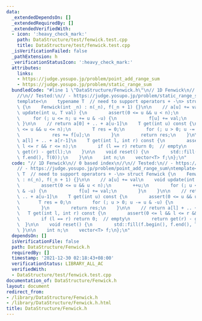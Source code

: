 ```yaml
---
data:
  _extendedDependsOn: []
  _extendedRequiredBy: []
  _extendedVerifiedWith:
  - icon: ':heavy_check_mark:'
    path: DataStructure/test/fenwick.test.cpp
    title: DataStructure/test/fenwick.test.cpp
  _isVerificationFailed: false
  _pathExtension: h
  _verificationStatusIcon: ':heavy_check_mark:'
  attributes:
    links:
    - https://judge.yosupo.jp/problem/point_add_range_sum
    - https://judge.yosupo.jp/problem/static_range_sum
  bundledCode: "#line 1 \"DataStructure/Fenwick.h\"\n// 1D Fenwick\n// 0 based index\n\
    //\n// Tested:\n// - https://judge.yosupo.jp/problem/static_range_sum\n// - https://judge.yosupo.jp/problem/point_add_range_sum\n\
    template<\n    typename T  // need to support operators + -\n> struct Fenwick\
    \ {\n    Fenwick(int _n) : n(_n), f(_n + 1) {}\n\n    // a[u] += val\n    void\
    \ update(int u, T val) {\n        assert(0 <= u && u < n);\n        ++u;\n   \
    \     for (; u <= n; u += u & -u) {\n            f[u] += val;\n        }\n   \
    \ }\n\n    // return a[0] + .. + a[u-1]\n    T get(int u) const {\n        assert(0\
    \ <= u && u <= n);\n        T res = 0;\n        for (; u > 0; u -= u & -u) {\n\
    \            res += f[u];\n        }\n        return res;\n    }\n\n    // return\
    \ a[l] + .. + a[r-1]\n    T get(int l, int r) const {\n        assert(0 <= l &&\
    \ l <= r && r <= n);\n        if (l == r) return 0;  // empty\n        return\
    \ get(r) - get(l);\n    }\n\n    void reset() {\n        std::fill(f.begin(),\
    \ f.end(), T(0));\n    }\n\n    int n;\n    vector<T> f;\n};\n"
  code: "// 1D Fenwick\n// 0 based index\n//\n// Tested:\n// - https://judge.yosupo.jp/problem/static_range_sum\n\
    // - https://judge.yosupo.jp/problem/point_add_range_sum\ntemplate<\n    typename\
    \ T  // need to support operators + -\n> struct Fenwick {\n    Fenwick(int _n)\
    \ : n(_n), f(_n + 1) {}\n\n    // a[u] += val\n    void update(int u, T val) {\n\
    \        assert(0 <= u && u < n);\n        ++u;\n        for (; u <= n; u += u\
    \ & -u) {\n            f[u] += val;\n        }\n    }\n\n    // return a[0] +\
    \ .. + a[u-1]\n    T get(int u) const {\n        assert(0 <= u && u <= n);\n \
    \       T res = 0;\n        for (; u > 0; u -= u & -u) {\n            res += f[u];\n\
    \        }\n        return res;\n    }\n\n    // return a[l] + .. + a[r-1]\n \
    \   T get(int l, int r) const {\n        assert(0 <= l && l <= r && r <= n);\n\
    \        if (l == r) return 0;  // empty\n        return get(r) - get(l);\n  \
    \  }\n\n    void reset() {\n        std::fill(f.begin(), f.end(), T(0));\n   \
    \ }\n\n    int n;\n    vector<T> f;\n};\n"
  dependsOn: []
  isVerificationFile: false
  path: DataStructure/Fenwick.h
  requiredBy: []
  timestamp: '2021-12-30 02:18:43+08:00'
  verificationStatus: LIBRARY_ALL_AC
  verifiedWith:
  - DataStructure/test/fenwick.test.cpp
documentation_of: DataStructure/Fenwick.h
layout: document
redirect_from:
- /library/DataStructure/Fenwick.h
- /library/DataStructure/Fenwick.h.html
title: DataStructure/Fenwick.h
---
```

